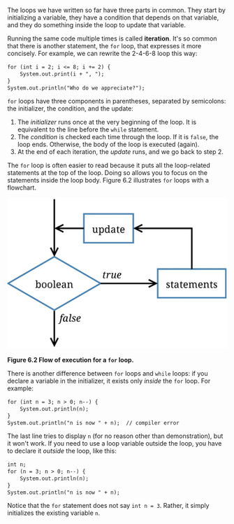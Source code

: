 The loops we have written so far have three parts in common. They start by initializing a variable, they have a condition that depends on that variable, and they do something inside the loop to update that variable.


Running the same code multiple times is called **iteration**. It's so common that there is another statement, the `for` loop, that expresses it more concisely. For example, we can rewrite the 2-4-6-8 loop this way:

```code
for (int i = 2; i <= 8; i += 2) {
    System.out.print(i + ", ");
}
System.out.println("Who do we appreciate?");
```

`for` loops have three components in parentheses, separated by semicolons: the initializer, the condition, and the update:



1. The *initializer* runs once at the very beginning of the loop. It is equivalent to the line before the `while` statement.
1. The *condition* is checked each time through the loop. If it is `false`, the loop ends. Otherwise, the body of the loop is executed (again).
1. At the end of each iteration, the *update* runs, and we go back to step 2.



The `for` loop is often easier to read because it puts all the loop-related statements at the top of the loop. Doing so allows you to focus on the statements inside the loop body. Figure 6.2 illustrates `for` loops with a flowchart.


![Figure 6.2 Flow of execution for a `for` loop.](figs/for.jpg)

**Figure 6.2 Flow of execution for a `for` loop.**

There is another difference between `for` loops and `while` loops: if you declare a variable in the initializer, it exists only *inside* the `for` loop. For example:

```code
for (int n = 3; n > 0; n--) {
    System.out.println(n);
}
System.out.println("n is now " + n);  // compiler error
```

The last line tries to display `n` (for no reason other than demonstration), but it won't work. If you need to use a loop variable outside the loop, you have to declare it *outside* the loop, like this:

```code
int n;
for (n = 3; n > 0; n--) {
    System.out.println(n);
}
System.out.println("n is now " + n);
```

Notice that the `for` statement does not say `int n = 3`. Rather, it simply initializes the existing variable `n`.